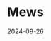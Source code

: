 ---  
layout: startup_page  
title: "Mews"  
id: "mews.com"  
permalink: "/mewsmews.com09262024/"  
website: "https://www.mews.com/"  
funding_round: "Debt"  
funding_amount: "$100M"  
investors: "Vista Credit Partners, Vista Equity Partners"  
about: "Mews is a leading hospitality cloud platform streamlining operations for hotels and transforming guest experiences. It empowers staff, automates processes, and drives profitability for over 5,500 customers globally. The platform offers innovative features like AI-driven smart search and next-generation kiosks."  
markets: "Hospitality, Software Development"  
hq: "Amsterdam, North Holland, Netherlands"  
founded_year: "2012"  
linkedin: "https://www.linkedin.com/company/mewssystems"  
twitter: "https://twitter.com/MewsSystems"  
instagram: ""  
facebook: "https://www.facebook.com/MewsSystems"  
crunchbase: "https://www.crunchbase.com/organization/mews-systems"  
pitchbook: "https://pitchbook.com/profiles/company/92129-50"  

date_display: "26-Sep-2024"  
date: "2024-09-26"

# SEO Optimization  
meta_title: "Mews - Debt Funding ($100M)"  
meta_description: "Mews, Mews is a leading hospitality cloud platform streamlining operations for hotels and transforming guest experiences. It empowers staff, automates proce..."  
meta_keywords: "Mews, Hospitality, Software Development, Debt funding"  
canonical_url: "https://startup.projectstartups.com/mewsmews.com09262024/"  
---